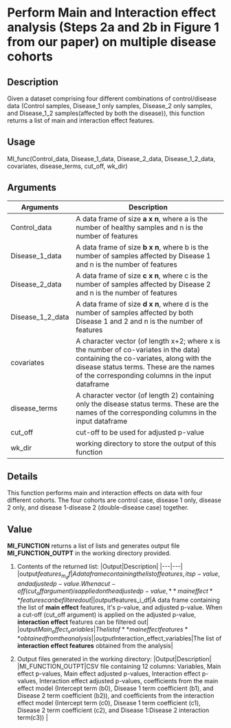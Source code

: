 
# Perform Main and Interaction effect analysis (Steps 2a and 2b in Figure 1 from our paper) on multiple disease cohorts


## Description 

Given a dataset comprising four different combinations of control/disease data (Control samples, Disease_1 only samples, Disease_2 only samples, and Disease_1_2 samples(affected by both the disease)), this function returns a list of main and interaction effect features.

## Usage 

MI_func(Control_data, Disease_1_data, Disease_2_data, Disease_1_2_data, covariates, disease_terms, cut_off, wk_dir)

## Arguments
|Arguments|Description|
|---|---|
|Control_data|A data frame of size **a x n**, where a is the number of healthy samples and n is the number of features|
|Disease_1_data|A data frame of size **b x n**, where b is the number of samples affected by Disease 1 and n is the number of features|
|Disease_2_data|A data frame of size **c x n**, where c is the number of samples affected by Disease 2 and n is the number of features|
|Disease_1_2_data|A data frame of size **d x n**, where d is the number of samples affected by both Disease 1 and 2 and n is the number of features|
|covariates|A character vector (of length x+2; where x is the number of co-variates in the data) containing the co-variates, along with the disease status terms. These are the names of the corresponding columns in the input dataframe|
|disease_terms|A character vector (of length 2) containing only the disease status terms. These are the names of the corresponding columns in the input dataframe|
|cut_off|cut-off to be used for adjusted p-value|
|wk_dir|working directory to store the output of this function|
## Details

This function performs main and interaction effects on data with four different cohorts. The four cohorts are control case, disease 1 only, disease 2 only, and disease 1-disease 2 (double-disease case) together.

## Value

**MI_FUNCTION** returns a list of lists and generates output file **MI_FUNCTION_OUTPT** in the working directory provided. 
1. Contents of the returned list:
|Output|Description|
|---|---|
|output$features_m_df|A data frame containing the list of features, its p-value, and adjusted p-value. When a cut-off (cut_off argument) is applied on the adjusted p-value, **main effect** features can be filtered out|
|output$features_i_df|A data frame containing the list of **main effect** features, it's p-value, and adjusted p-value. When a cut-off (cut_off argument) is applied on the adjusted p-value, **interaction effect** features can be filtered out|
|output$Main_effect_variables|The list of **main effect features** obtained from the analysis|
|output$Interaction_effect_variables|The list of **interaction effect features** obtained from the analysis|

2. Output files generated in the working directory:
|Output|Description|
|MI_FUNCTION_OUTPT|CSV file containing 12 columns: Variables, Main effect p-values, Main effect adjusted p-values, Interaction effect p-values, Interaction effect adjusted p-values, coefficients from the main effect model
(Intercept term (b0), Disease 1 term coefficient (b1), and Disease 2 term coefficient (b2)), and coefficients from the interaction effect model (Intercept term (c0), Disease 1 term coefficient (c1), Disease 2 term coefficient (c2),
and Disease 1:Disease 2 interaction term(c3)) |

